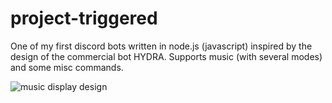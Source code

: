 # project-triggered

One of my first discord bots written in node.js (javascript) inspired by the design of the commercial bot HYDRA. Supports music (with several modes) and some misc commands.

![music display design](https://i.imgur.com/zeg2gas.png)
